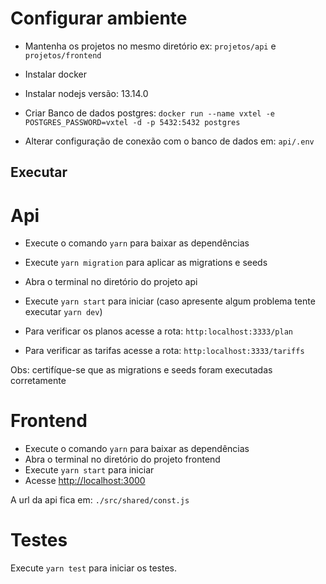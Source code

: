 # Configurar ambiente

- Mantenha os projetos no mesmo diretório ex: `projetos/api` e `projetos/frontend`

- Instalar docker
- Instalar nodejs versão: 13.14.0

- Criar Banco de dados postgres: `docker run --name vxtel -e POSTGRES_PASSWORD=vxtel -d -p 5432:5432 postgres`
- Alterar configuração de conexão com o banco de dados em: `api/.env`

## Executar

# Api

- Execute o comando `yarn` para baixar as dependências
- Execute `yarn migration` para aplicar as migrations e seeds
- Abra o terminal no diretório do projeto api
- Execute `yarn start` para iniciar (caso apresente algum problema tente executar `yarn dev`)

- Para verificar os planos acesse a rota: `http:localhost:3333/plan`
- Para verificar as tarifas acesse a rota: `http:localhost:3333/tariffs`

Obs: certifíque-se que as migrations e seeds foram executadas corretamente

# Frontend 

- Execute o comando `yarn` para baixar as dependências
- Abra o terminal no diretório do projeto frontend
- Execute `yarn start` para iniciar
- Acesse [http://localhost:3000](http://localhost:3000)

A url da api fica em: `./src/shared/const.js`

# Testes 

Execute `yarn test` para iniciar os testes.